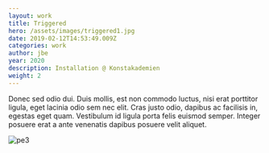```yaml
---
layout: work
title: Triggered
hero: /assets/images/triggered1.jpg
date: 2019-02-12T14:53:49.009Z
categories: work
author: jbe
year: 2020
description: Installation @ Konstakademien
weight: 2
---
```


Donec sed odio dui. Duis mollis, est non commodo luctus, nisi erat porttitor ligula, eget lacinia odio sem nec elit. Cras justo odio, dapibus ac facilisis in, egestas eget quam. Vestibulum id ligula porta felis euismod semper. Integer posuere erat a ante venenatis dapibus posuere velit aliquet.

![pe3](/assets/images/triggered1.jpg "pe3")

